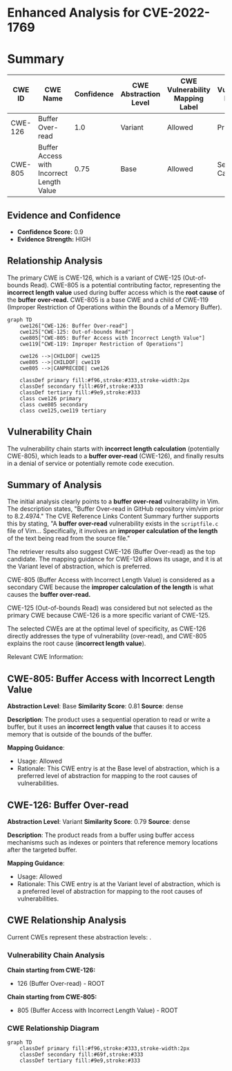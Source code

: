 # Enhanced Analysis for CVE-2022-1769

# Summary
| CWE ID | CWE Name | Confidence | CWE Abstraction Level | CWE Vulnerability Mapping Label | CWE-Vulnerability Mapping Notes |
|---|---|---|---|---|---|
| CWE-126 | Buffer Over-read | 1.0 | Variant | Allowed | Primary CWE |
| CWE-805 | Buffer Access with Incorrect Length Value | 0.75 | Base | Allowed | Secondary Candidate |

## Evidence and Confidence

*   **Confidence Score:** 0.9
*   **Evidence Strength:** HIGH

## Relationship Analysis
The primary CWE is CWE-126, which is a variant of CWE-125 (Out-of-bounds Read). CWE-805 is a potential contributing factor, representing the **incorrect length value** used during buffer access which is the **root cause** of the **buffer over-read.** CWE-805 is a base CWE and a child of CWE-119 (Improper Restriction of Operations within the Bounds of a Memory Buffer).

```mermaid
graph TD
    cwe126["CWE-126: Buffer Over-read"]
    cwe125["CWE-125: Out-of-bounds Read"]
    cwe805["CWE-805: Buffer Access with Incorrect Length Value"]
    cwe119["CWE-119: Improper Restriction of Operations"]
    
    cwe126 -->|CHILDOF| cwe125
    cwe805 -->|CHILDOF| cwe119
    cwe805 -->|CANPRECEDE| cwe126
    
    classDef primary fill:#f96,stroke:#333,stroke-width:2px
    classDef secondary fill:#69f,stroke:#333
    classDef tertiary fill:#9e9,stroke:#333
    class cwe126 primary
    class cwe805 secondary
    class cwe125,cwe119 tertiary
```

## Vulnerability Chain
The vulnerability chain starts with **incorrect length calculation** (potentially CWE-805), which leads to a **buffer over-read** (CWE-126), and finally results in a denial of service or potentially remote code execution.

## Summary of Analysis
The initial analysis clearly points to a **buffer over-read** vulnerability in Vim. The description states, "Buffer Over-read in GitHub repository vim/vim prior to 8.2.4974." The CVE Reference Links Content Summary further supports this by stating, "A **buffer over-read** vulnerability exists in the `scriptfile.c` file of Vim... Specifically, it involves an **improper calculation of the length** of the text being read from the source file."

The retriever results also suggest CWE-126 (Buffer Over-read) as the top candidate. The mapping guidance for CWE-126 allows its usage, and it is at the Variant level of abstraction, which is preferred.

CWE-805 (Buffer Access with Incorrect Length Value) is considered as a secondary CWE because the **improper calculation of the length** is what causes the **buffer over-read.**

CWE-125 (Out-of-bounds Read) was considered but not selected as the primary CWE because CWE-126 is a more specific variant of CWE-125.

The selected CWEs are at the optimal level of specificity, as CWE-126 directly addresses the type of vulnerability (over-read), and CWE-805 explains the root cause (**incorrect length value**).

Relevant CWE Information:

## CWE-805: Buffer Access with Incorrect Length Value
**Abstraction Level**: Base
**Similarity Score**: 0.81
**Source**: dense

**Description**:
The product uses a sequential operation to read or write a buffer, but it uses an **incorrect length value** that causes it to access memory that is outside of the bounds of the buffer.

**Mapping Guidance**:
- Usage: Allowed
- Rationale: This CWE entry is at the Base level of abstraction, which is a preferred level of abstraction for mapping to the root causes of vulnerabilities.

## CWE-126: Buffer Over-read
**Abstraction Level**: Variant
**Similarity Score**: 0.79
**Source**: dense

**Description**:
The product reads from a buffer using buffer access mechanisms such as indexes or pointers that reference memory locations after the targeted buffer.

**Mapping Guidance**:
- Usage: Allowed
- Rationale: This CWE entry is at the Variant level of abstraction, which is a preferred level of abstraction for mapping to the root causes of vulnerabilities.


## CWE Relationship Analysis

Current CWEs represent these abstraction levels: .


### Vulnerability Chain Analysis

**Chain starting from CWE-126:**
- 126 (Buffer Over-read) - ROOT


**Chain starting from CWE-805:**
- 805 (Buffer Access with Incorrect Length Value) - ROOT



### CWE Relationship Diagram

```mermaid
graph TD
    classDef primary fill:#f96,stroke:#333,stroke-width:2px
    classDef secondary fill:#69f,stroke:#333
    classDef tertiary fill:#9e9,stroke:#333
```